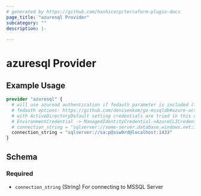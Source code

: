 ```yaml
---
# generated by https://github.com/hashicorp/terraform-plugin-docs
page_title: "azuresql Provider"
subcategory: ""
description: |-
  
---
```


# azuresql Provider



## Example Usage

```terraform
provider "azuresql" {
  # will use azuread authentication if fedauth parameter is included (fedauth=ActiveDirectoryDefault for example)
  # fedauth options: https://github.com/denisenkom/go-mssqldb#azure-active-directory-authentication
  # with ActiveDirectoryDefault setting credentials are tried in this order:
  # EnvironmentCredential -> ManagedIdentityCredential->AzureCLICredential
  # connection_string = "sqlserver://some-server.database.windows.net:1433?fedauth=ActiveDirectoryDefault"
  connection_string = "sqlserver://sa:p@ssw0rd@localhost:1433"
}
```

<!-- schema generated by tfplugindocs -->
## Schema

### Required

- `connection_string` (String) For connecting to MSSQL Server

